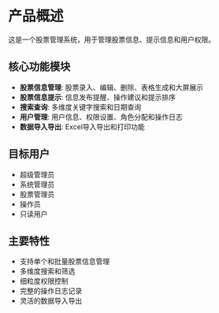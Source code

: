 # 产品概述

这是一个股票管理系统，用于管理股票信息、提示信息和用户权限。

## 核心功能模块

- **股票信息管理**: 股票录入、编辑、删除、表格生成和大屏展示
- **股票信息提示**: 信息发布提醒、操作建议和提示排序
- **搜索查询**: 多维度关键字搜索和日期查询
- **用户管理**: 用户信息、权限设置、角色分配和操作日志
- **数据导入导出**: Excel导入导出和打印功能

## 目标用户

- 超级管理员
- 系统管理员  
- 股票管理员
- 操作员
- 只读用户

## 主要特性

- 支持单个和批量股票信息管理
- 多维度搜索和筛选
- 细粒度权限控制
- 完整的操作日志记录
- 灵活的数据导入导出